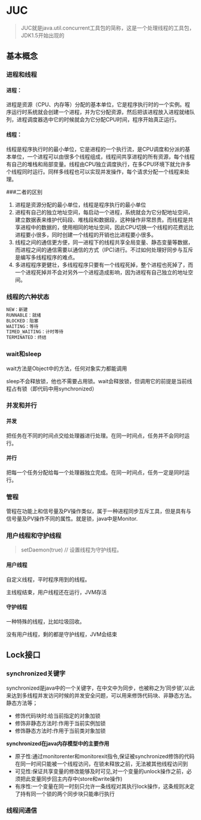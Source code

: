 # JUC

> JUC就是java.util.concurrent工具包的简称，这是一个处理线程的工具包，JDK1.5开始出现的

## 基本概念

### 进程和线程

#### 进程：

进程是资源（CPU、内存等）分配的基本单位，它是程序执行时的一个实例。程序运行时系统就会创建一个进程，并为它分配资源，然后把该进程放入进程就绪队列，进程调度器选中它的时候就会为它分配CPU时间，程序开始真正运行。

#### 线程：

线程是程序执行时的最小单位，它是进程的一个执行流，是CPU调度和分派的基本单位，一个进程可以由很多个线程组成，线程间共享进程的所有资源，每个线程有自己的堆栈和局部变量。线程由CPU独立调度执行，在多CPU环境下就允许多个线程同时运行。同样多线程也可以实现并发操作，每个请求分配一个线程来处理。

###二者的区别

1. 进程是资源分配的最小单位，线程是程序执行的最小单位
2. 进程有自己的独立地址空间，每启动一个进程，系统就会为它分配地址空间，建立数据表来维护代码段、堆栈段和数据段，这种操作非常昂贵。而线程是共享进程中的数据的，使用相同的地址空间，因此CPU切换一个线程的花费远比进程要小很多，同时创建一个线程的开销也比进程要小很多。
3. 线程之间的通信更方便，同一进程下的线程共享全局变量、静态变量等数据，而进程之间的通信需要以通信的方式（IPC)进行。不过如何处理好同步与互斥是编写多线程程序的难点。
4. 多进程程序更健壮，多线程程序只要有一个线程死掉，整个进程也死掉了，而一个进程死掉并不会对另外一个进程造成影响，因为进程有自己独立的地址空间。

### 线程的六种状态

```JAVA
NEW：新建
RUNNABLE：就绪
BLOCKED：阻塞
WAITING：等待
TIMED_WAITING：计时等待
TERMINATED：终结
```

### wait和sleep

wait方法是Object中的方法，任何对象实力都能调用

sleep不会释放锁，他也不需要占用锁。wait会释放锁，但调用它的前提是当前线程占有锁（即代码中用synchronized）

### 并发和并行

#### 并发

把任务在不同的时间点交给处理器进行处理。在同一时间点，任务并不会同时运行。

#### 并行

把每一个任务分配给每一个处理器独立完成。在同一时间点，任务一定是同时运行。

### 管程

管程在功能上和信号量及PV操作类似，属于一种进程同步互斥工具，但是具有与信号量及PV操作不同的属性。就是锁，java中是Monitor.

### 用户线程和守护线程

> setDaemon(true) // 设置线程为守护线程。

#### 用户线程

自定义线程，平时程序用到的线程。

主线程结束，用户线程还在运行，JVM存活

#### 守护线程

一种特殊的线程，比如垃圾回收。

没有用户线程，剩的都是守护线程，JVM会结束

## Lock接口

### synchronized关键字

synchronized是java中的一个关键字，在中文中为同步，也被称之为’同步锁’,以此来达到多线程并发访问时候的并发安全问题，可以用来修饰代码块、非静态方法。静态方法等；

* 修饰代码块时:给当前指定的对象加锁
* 修饰非静态方法时:作用于当前实例加锁
* 修饰静态方法时:作用于当前类对象加锁

**synchronized在java内存模型中的主要作用**

* 原子性:通过monitorenter和monitorexit指令,保证被synchronized修饰的代码在同一时间只能被一个线程访问，在锁未释放之前，无法被其他线程访问到
* 可见性:保证共享变量的修改能够及时可见,对一个变量的unlock操作之前，必须把此变量同步回主内存中(store和write操作)
* 有序性:一个变量在同一时刻只允许一条线程对其执行lock操作，这条规则决定了持有同一个锁的两个同步块只能串行执行

### 线程间通信





























































































